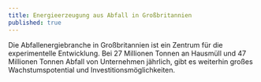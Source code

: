 ```yaml
---
title: Energieerzeugung aus Abfall in Großbritannien
published: true
---
```

Die Abfallenergiebranche in Großbritannien ist ein Zentrum für die experimentelle Entwicklung. Bei 27 Millionen Tonnen an Hausmüll und 47 Millionen Tonnen Abfall von Unternehmen jährlich, gibt es weiterhin großes Wachstumspotential und Investitionsmöglichkeiten.

